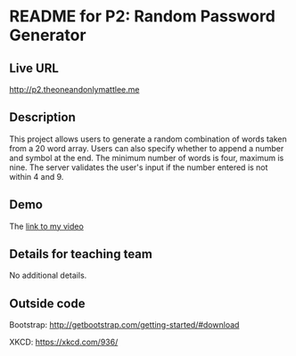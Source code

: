 # README for P2: Random Password Generator

## Live URL
<http://p2.theoneandonlymattlee.me>

## Description
This project allows users to generate a random combination of words taken from a 20 word array. Users can also specify whether to append a number and symbol at the end. The minimum number of words is four, maximum is nine. The server validates the user's input if the number entered is not within 4 and 9.

## Demo
The [link to my video](https://www.youtube.com/watch?v=7bCRiPK9RBE)

## Details for teaching team
No additional details.

## Outside code

Bootstrap: <http://getbootstrap.com/getting-started/#download>

XKCD: <https://xkcd.com/936/>
